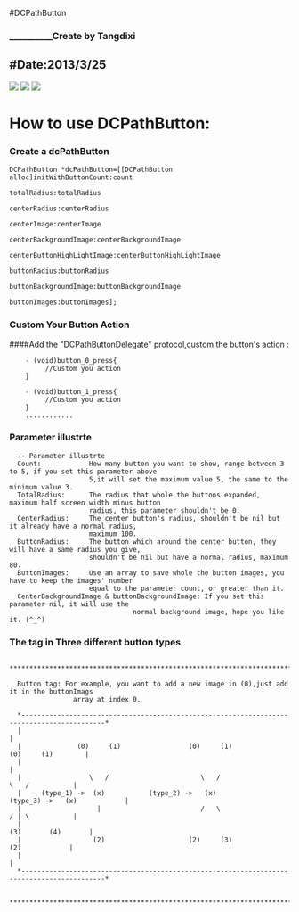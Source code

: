 #DCPathButton  
### __________Create by Tangdixi
#Date:2013/3/25
---------------------
![](https://raw.github.com/Tangdixi/DCPathButton/master/ScreenShot/3.jpeg)
![](https://raw.github.com/Tangdixi/DCPathButton/master/ScreenShot/4.jpeg)
![](https://raw.github.com/Tangdixi/DCPathButton/master/ScreenShot/5.jpeg)

How to use DCPathButton:
=================================================
### Create a dcPathButton

    DCPathButton *dcPathButton=[[DCPathButton alloc]initWithButtonCount:count 
     														totalRadius:totalRadius 
     													   centerRadius:centerRadius 
     													    centerImage:centerImage
     											  centerBackgroundImage:centerBackgroundImage 
     										 centerButtonHighLightImage:centerButtonHighLightImage 					 	       
     													   buttonRadius:buttonRadius 
     											  buttonBackgroundImage:buttonBackgroundImage 
     												       buttonImages:buttonImages];	
     												       
### Custom Your Button Action

####Add the "DCPathButtonDelegate" protocol,custom the button's action :
 		
		- (void)button_0_press{
 		     //Custom you action
		}

		- (void)button_1_press{
 		     //Custom you action
		}
		............


### Parameter illustrte

	  -- Parameter illustrte
	  Count: 			How many button you want to show, range between 3 to 5, if you set this parameter above 
	         			5,it will set the maximum value 5, the same to the minimum value 3.
	  TotalRadius: 		The radius that whole the buttons expanded, maximum half screen width minus button
	               		radius, this parameter shouldn't be 0.
	  CenterRadius: 	The center button's radius, shouldn't be nil but it already have a normal radius,
	               		maximum 100.
	  ButtonRadius: 	The button which around the center button, they will have a same radius you give,
	                	shouldn't be nil but have a normal radius, maximum 80.
	  ButtonImages: 	Use an array to save whole the button images, you have to keep the images' number
	                	equal to the parameter count, or greater than it.
	  CenterBackgroundImage & buttonBackgroundImage: If you set this parameter nil, it will use the 
	    						   normal background image, hope you like it. (^_^)
	
	
### The tag in Three different button types

	  ***********************************************************************************************
	
	  Button tag: For example, you want to add a new image in (0),just add it in the buttonImags
	                array at index 0.
	
	  *-------------------------------------------------------------------------------------------*
	  |                                                                                           |
	  |              (0)     (1)                 (0)     (1)                   (0)     (1)        |
	  |                                                                                           |
	  |                 \   /                       \   /                         \   /           |
	  |     (type_1) ->  (x)           (type_2) ->   (x)             (type_3) ->   (x)            |
	  |                   |                         /   \                         / | \           |
	  |                                                                       (3)       (4)       |
	  |                  (2)                     (2)     (3)                       (2)            |
	  |                                                                                           |
	  *-------------------------------------------------------------------------------------------*
	
	  ***********************************************************************************************
